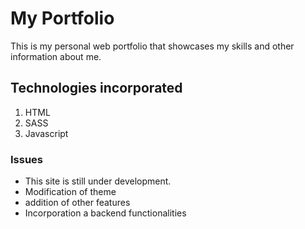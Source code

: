 # My Portfolio
This is my personal web portfolio that showcases my skills and other information about me.

## Technologies incorporated
1. HTML
2. SASS
3. Javascript


### Issues
- This site is still under development.
- Modification of theme
- addition of other features
- Incorporation a backend functionalities
